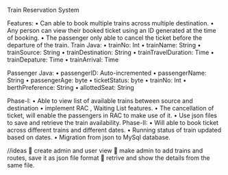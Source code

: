 Train Reservation System

Features:
•	Can able to book multiple trains across multiple destination.
•	Any person can view their booked ticket using an ID generated at the time of booking.
•	The passenger only able to cancel the ticket before the departure of the train.
Train Java:
•	trainNo: Int
•	trainName: String
•	trainSource: String
•	trainDestination: String
•	trainTravelDuration: Time
•	trainDepature: Time
•	trainArrival: Time

Passenger Java:
•	passengerID: Auto-incremented
•	passengerName: String
•	passengerAge: byte
•	ticketStatus: byte
•	trainNo: Int
•	berthPreference: String
•	allottedSeat: String


Phase-I:
•	Able to view list of available trains between source and destination
•	implement RAC , Waiting List features.
•	The cancellation of ticket, will enable the passengers in RAC to make use of it.
•	Use json files to save and retrieve the train availability.
Phase-II:
•	Will able to book ticket across different trains and different dates.
•	Running status of train updated based on dates.
•	Migration from json to MySql database. 

//ideas
	create admin and user view
	make admin to add trains and routes, save it as json file format
	retrive and show the details from the same file.
